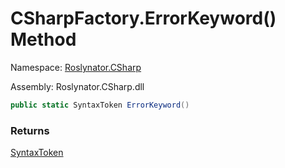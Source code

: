 # CSharpFactory\.ErrorKeyword\(\) Method

Namespace: [Roslynator.CSharp](../../README.md)

Assembly: Roslynator\.CSharp\.dll

```csharp
public static SyntaxToken ErrorKeyword()
```

### Returns

[SyntaxToken](https://docs.microsoft.com/en-us/dotnet/api/microsoft.codeanalysis.syntaxtoken)

